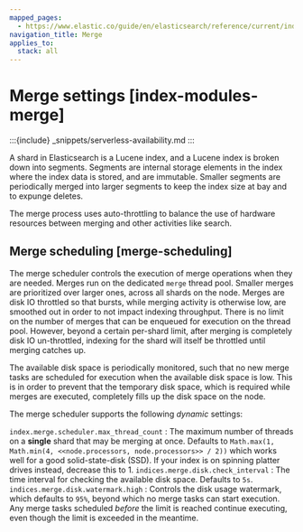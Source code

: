 ```yaml
---
mapped_pages:
  - https://www.elastic.co/guide/en/elasticsearch/reference/current/index-modules-merge.html
navigation_title: Merge
applies_to:
  stack: all
---
```


# Merge settings [index-modules-merge]

:::{include} _snippets/serverless-availability.md
:::

A shard in Elasticsearch is a Lucene index, and a Lucene index is broken down into segments. Segments are internal storage elements in the index where the index data is stored, and are immutable. Smaller segments are periodically merged into larger segments to keep the index size at bay and to expunge deletes.

The merge process uses auto-throttling to balance the use of hardware resources between merging and other activities like search.


## Merge scheduling [merge-scheduling]

The merge scheduler controls the execution of merge operations when they are needed.
Merges run on the dedicated `merge` thread pool.
Smaller merges are prioritized over larger ones, across all shards on the node.
Merges are disk IO throttled so that bursts, while merging activity is otherwise low, are smoothed out in order to not impact indexing throughput.
There is no limit on the number of merges that can be enqueued for execution on the thread pool.
However, beyond a certain per-shard limit, after merging is completely disk IO un-throttled, indexing for the shard will itself be throttled until merging catches up.

The available disk space is periodically monitored, such that no new merge tasks are scheduled for execution when the available disk space is low.
This is in order to prevent that the temporary disk space, which is required while merges are executed, completely fills up the disk space on the node.

The merge scheduler supports the following *dynamic* settings:

`index.merge.scheduler.max_thread_count`
:   The maximum number of threads on a **single** shard that may be merging at once. Defaults to `Math.max(1, Math.min(4, <<node.processors, node.processors>> / 2))` which works well for a good solid-state-disk (SSD). If your index is on spinning platter drives instead, decrease this to 1.
`indices.merge.disk.check_interval`
:   The time interval for checking the available disk space. Defaults to `5s`.
`indices.merge.disk.watermark.high`
:   Controls the disk usage watermark, which defaults to `95%`, beyond which no merge tasks can start execution.
Any merge tasks scheduled *before* the limit is reached continue executing, even though the limit is exceeded in the meantime.

